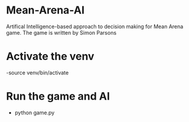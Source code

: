 # Mean-Arena-AI
Artifical Intelligence-based approach to decision making for Mean Arena game.
The game is written by Simon Parsons

# Activate the venv
-source venv/bin/activate
# Run the game and AI
- python game.py
